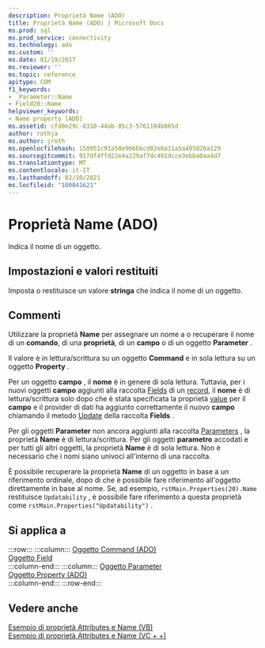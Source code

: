 ```yaml
---
description: Proprietà Name (ADO)
title: Proprietà Name (ADO) | Microsoft Docs
ms.prod: sql
ms.prod_service: connectivity
ms.technology: ado
ms.custom: ''
ms.date: 01/19/2017
ms.reviewer: ''
ms.topic: reference
apitype: COM
f1_keywords:
- _Parameter::Name
- Field20::Name
helpviewer_keywords:
- Name property [ADO]
ms.assetid: cfd0e29c-8310-44ab-85c3-5761184b865d
author: rothja
ms.author: jroth
ms.openlocfilehash: 150951c91a58e966bbcd02e8a11a5a495026a129
ms.sourcegitcommit: 917df4ffd22e4a229af7dc481dcce3ebba0aa4d7
ms.translationtype: MT
ms.contentlocale: it-IT
ms.lasthandoff: 02/10/2021
ms.locfileid: "100041621"
---
```

# <a name="name-property-ado"></a>Proprietà Name (ADO)
Indica il nome di un oggetto.  
  
## <a name="settings-and-return-values"></a>Impostazioni e valori restituiti  
 Imposta o restituisce un valore **stringa** che indica il nome di un oggetto.  
  
## <a name="remarks"></a>Commenti  
 Utilizzare la proprietà **Name** per assegnare un nome a o recuperare il nome di un **comando**, di una **proprietà**, di un **campo** o di un oggetto **Parameter** .  
  
 Il valore è in lettura/scrittura su un oggetto **Command** e in sola lettura su un oggetto **Property** .  
  
 Per un oggetto **campo** , il **nome** è in genere di sola lettura. Tuttavia, per i nuovi oggetti **campo** aggiunti alla raccolta [Fields](./fields-collection-ado.md) di un [record](./record-object-ado.md), il **nome** è di lettura/scrittura solo dopo che è stata specificata la proprietà [value](./value-property-ado.md) per il **campo** e il provider di dati ha aggiunto correttamente il nuovo **campo** chiamando il metodo [Update](./update-method.md) della raccolta **Fields** .  
  
 Per gli oggetti **Parameter** non ancora aggiunti alla raccolta [Parameters](./parameters-collection-ado.md) , la proprietà **Name** è di lettura/scrittura. Per gli oggetti **parametro** accodati e per tutti gli altri oggetti, la proprietà **Name** è di sola lettura. Non è necessario che i nomi siano univoci all'interno di una raccolta.  
  
 È possibile recuperare la proprietà **Name** di un oggetto in base a un riferimento ordinale, dopo di che è possibile fare riferimento all'oggetto direttamente in base al nome. Se, ad esempio, `rstMain.Properties(20).Name` restituisce `Updatability` , è possibile fare riferimento a questa proprietà come `rstMain.Properties("Updatability")` .  
  
## <a name="applies-to"></a>Si applica a  

:::row:::
    :::column:::
        [Oggetto Command (ADO)](./command-object-ado.md)  
        [Oggetto Field](./field-object.md)  
    :::column-end:::
    :::column:::
        [Oggetto Parameter](./parameter-object.md)  
        [Oggetto Property (ADO)](./property-object-ado.md)  
    :::column-end:::
:::row-end:::

## <a name="see-also"></a>Vedere anche  
 [Esempio di proprietà Attributes e Name (VB)](./attributes-and-name-properties-example-vb.md)   
 [Esempio di proprietà Attributes e Name (VC + +)](./attributes-and-name-properties-example-vc.md)